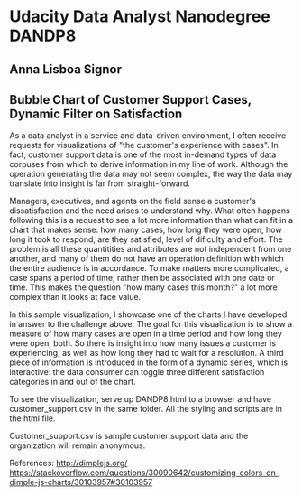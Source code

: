 # Udacity Data Analyst Nanodegree DANDP8
## Anna Lisboa Signor

## Bubble Chart of Customer Support Cases, Dynamic Filter on Satisfaction


As a data analyst in a service and data-driven environment, I often receive requests for visualizations of "the customer's experience with cases". In fact, customer support data is one of the most in-demand types of data corpuses from which to derive information in my line of work. Although the operation generating the data may not seem complex, the way the data may translate into insight is far from straight-forward.

Managers, executives, and agents on the field sense a customer's dissatisfaction and the need arises to understand why. What often happens following this is a request to see a lot more information than what can fit in a chart that makes sense: how many cases, how long they were open, how long it took to respond, are they satisfied, level of dificulty and effort. The problem is all these quantitities and attributes are not independent from one another, and many of them do not have an operation definition with which the entire audience is in accordance. To make matters more complicated, a case spans a period of time, rather then be associated with one date or time. This makes the question "how many cases this month?" a lot more complex than it looks at face value.

In this sample visualization, I showcase one of the charts I have developed in answer to the challenge above. The goal for this visualization is to show a measure of how many cases are open in a time period and how long they were open, both. So there is insight into how many issues a customer is experiencing, as well as how long they had to wait for a resolution. A third piece of information is introduced in the form of a dynamic series, which is interactive: the data consumer can toggle three different satisfaction categories in and out of the chart.

To see the visualization, serve up DANDP8.html to a browser and have customer_support.csv in the same folder. All the styling and scripts are in the html file.

Customer_support.csv is sample customer support data and the organization will remain anonymous.

References:
http://dimplejs.org/
https://stackoverflow.com/questions/30090642/customizing-colors-on-dimple-js-charts/30103957#30103957
